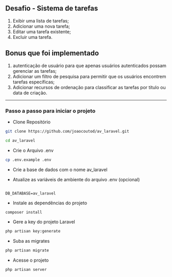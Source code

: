 
## Desafio - Sistema de tarefas 

1. Exibir uma lista de tarefas;
2. Adicionar uma nova tarefa;
3. Editar uma tarefa existente;
4. Excluir uma tarefa.

## Bonus que foi implementado

1. autenticação de usuário para que apenas usuários autenticados possam gerenciar as tarefas;
3. Adicionar um filtro de pesquisa para permitir que os usuários encontrem tarefas específicas;
4. Adicionar recursos de ordenação para classificar as tarefas por título ou data de criação.

<hr>

### Passo a passo para iniciar o projeto
* Clone Repositório
```sh
git clone https://github.com/joaocoutod/av_laravel.git

```
```sh
cd av_laravel
```

* Crie o Arquivo .env
```sh
cp .env.example .env
```

* Crie a base de dados com o nome av_laravel

* Atualize as variáveis de ambiente do arquivo .env (opcional)
```dosini

DB_DATABASE=av_laravel

```

* Instale as dependências do projeto
```sh
composer install
```


* Gere a key do projeto Laravel
```sh
php artisan key:generate
```

* Suba as migrates
```sh
php artisan migrate
```

* Acesse o projeto
```sh
php artisan server
```

